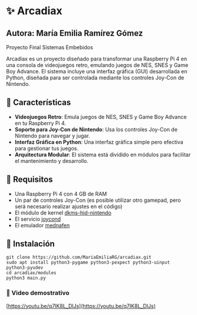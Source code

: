 # ✨ Arcadiax 
## Autora: María Emilia Ramírez Gómez
Proyecto Final Sistemas Embebidos

Arcadiax es un proyecto diseñado para transformar una Raspberry Pi 4 en una consola de videojuegos retro, emulando juegos de NES, SNES y Game Boy Advance. El sistema incluye una interfaz gráfica (GUI) desarrollada en Python, diseñada para ser controlada mediante los controles Joy-Con de Nintendo.

## 🌙 Características
- **Videojuegos Retro**: Emula juegos de NES, SNES y Game Boy Advance en tu Raspberry Pi 4.
- **Soporte para Joy-Con de Nintendo**: Usa los controles Joy-Con de Nintendo para navegar y jugar.
- **Interfaz Gráfica en Python**: Una interfaz gráfica simple pero efectiva para gestionar tus juegos.
- **Arquitectura Modular**: El sistema está dividido en módulos para facilitar el mantenimiento y desarrollo.

## 🌙 Requisitos 
- Una Raspberry Pi 4 con 4 GB de RAM
- Un par de controles Joy-Con (es posible utilizar otro gamepad, pero será necesario realizar ajustes en el código)
- El módulo de kernel [dkms-hid-nintendo](https://github.com/nicman23/dkms-hid-nintendo)
- El servicio [joycond](https://github.com/DanielOgorchock/joycond)
- El emulador [mednafen](https://mednafen.github.io/)

## 🌙 Instalación 
```
git clone https://github.com/MariaEmiliaRG/arcadiax.git
sudo apt install python3-pygame python3-pexpect python3-uinput python3-pyudev
cd arcadiax/modules
python3 main.py
```
### 📼 Video demostrativo
[https://youtu.be/q7IK8L_DlJs](https://youtu.be/q7IK8L_DlJs)
  

